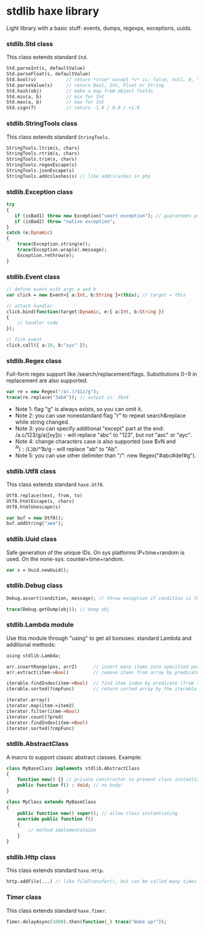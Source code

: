 # stdlib haxe library #

Light library with a basic stuff: events, dumps, regexps, exceptions, uuids.

### stdlib.Std class ###
This class extends standard `Std`.
```haxe
Std.parseInt(s, defaultValue)
Std.parseFloat(s, defaultValue)
Std.bool(v)           // return *true* except *v* is: false, null, 0, "", "0", "false", "off", "null"
Std.parseValue(s)     // return Bool, Int, Float or String
Std.hash(obj)         // make a map from object fields
Std.min(a, b)         // min for Int
Std.max(a, b)         // max for Int
Std.sign(f)           // return -1.0 / 0.0 / +1.0
```

### stdlib.StringTools class ###
This class extends standard `StringTools`.
```haxe
StringTools.ltrim(s, chars)
StringTools.rtrim(s, chars)
StringTools.trim(s, chars)
StringTools.regexEscape(s)
StringTools.jsonEscape(s)
StringTools.addcslashes(s) // like addcslashes in php
```

### stdlib.Exception class ###
```haxe
try
{
   if (isBad1) throw new Exception("smart exception"); // guarantees you to have a call stack in the catch
   if (isBad2) throw "native exception";
}
catch (e:Dynamic)
{
	trace(Exception.string(e));
	trace(Exception.wrap(e).message);
	Exception.rethrow(e);
}
```

### stdlib.Event class ###
```haxe
// define event with args a and b
var click = new Event<{ a:Int, b:String }>(this); // target = this

// attach handler
click.bind(function(target:Dynamic, e:{ a:Int, b:String })
{
    // handler code
});

// fire event
click.call({ a:10, b:"xyz" });
```

### stdlib.Regex class ###
Full-form regex support like /search/replacement/flags. Substitutions $0-$9 in replacement are also supported.
```haxe
var re = new Regex("/a(.)/$1z/g");
trace(re.replace("3ab4")); // output is: 3bz4
```
 * Note 1: flag "g" is always exists, so you can omit it.
 * Note 2: you can use nonestandard flag "r" to repeat search&replace while string changed.
 * Note 3: you can specify additional "except" part at the end: /a.c/123/g/a([xy])c - will replace "abc" to "123", but not "axc" or "ayc".
 * Note 4: change characters case is also supported (use $vN and $^N): /(.)b/$^1b/g - will replace "ab" to "Ab".
 * Note 5: you can use other delimiter than "/": new Regex("#abc#def#g").

### stdlib.Utf8 class ###
This class extends standard `haxe.Utf8`.
```haxe
Utf8.replace(text, from, to)
Utf8.htmlEscape(s, chars)
Utf8.htmlUnescape(s)

var buf = new Utf8();
buf.addString("эюя");
```

### stdlib.Uuid class ###
Safe generation of the unique IDs. On sys platforms IP+time+random is used. On the none-sys: counter+time+random.
```haxe
var s = Uuid.newUuid();
```

### stdlib.Debug class ###
```haxe
Debug.assert(condition, message); // throw exception if condition is false

trace(Debug.getDump(obj)); // dump obj
```

### stdlib.Lambda module ###
Use this module through "using" to get all bonuses: standard Lambda and additional methods:
```haxe
using stdlib.Lambda;

arr.insertRange(pos, arr2)      // insert many items into specified position
arr.extract(item->Bool)         // remove items from array by predicate and return them

iterable.findIndex(item->Bool)  // find item index by predicate (from start)
iterable.sorted(?cmpFunc)       // return sorted array by the iterable (if `cmpFunc` is not specified then `Reflect.compare()` will be used)

iterator.array()
iterator.map(item->item2)
iterator.filter(item->Bool)
iterator.count(?pred)
iterator.findIndex(item->Bool)
iterator.sorted(?cmpFunc)
```

### stdlib.AbstractClass ###
A macro to support classic abstract classes. Example:
```haxe
class MyBaseClass implements stdlib.AbstractClass
{
	function new() {} // private constructor to prevent class instantiating
	public function f() : Void; // no body!
}

class MyClass extends MyBaseClass
{
	public function new() super(); // allow class instantiating
	override public function f()
	{
		// method implementataion
	}
}
```

### stdlib.Http class ###
This class extends standard `haxe.Http`.
```haxe
http.addFile(...) // like fileTransfer(), but can be called many times to add many files
```

### Timer class ###
This class extends standard `haxe.Timer`.
```haxe
Timer.delayAsync(1000).then(function(_) trace("Wake up!"));
```
